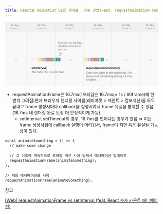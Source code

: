 ```yaml
---
title: React로 Animation UI를 제대로 그리는 방법(Feat. requestAnimationFrame API)
---
```


![image](img/37/1.png)

- requestAnimationFrame은 16.7ms(1프레임은 16.7ms(= 1s / 60frame)에 한 번씩 그려짐)안에 브라우저 렌더링 사이클(레이아웃 > 페인트 > 컴포지션)을 모두 끝내고 frame 생성시마다 callback을 실행시켜서 frame 유실을 방지할 수 있음(16.7ms 내 렌더링 완료 보장 더 안정적이게 가능)
  - setInterval, setTimeout의 경우, 16.7ms를 벗어나는 경우가 있음 ⇒ 이는 frame 생성시점에 callback 실행이 어려워서, frame이 지연 혹은 유실될 가능성이 있다.

```tsx
const animateSomething = () => {
  // make some change

  // 그 이후에 계속적으로 프레임 계산 시에 맞춰서 애니메이션 업데이트
  requestAnimationFrame(animateSomething);
};

// 처음 애니메이션을 시작
requestAnimationFrame(animateSomething);
```

참고

[[Web] requestAnimationFrame vs setInterval (feat. React 숫자 카운트 애니메이션)](https://velog.io/@unhyif/Web-requestAnimationFrame-vs-setInterval-feat.-React-숫자-카운트-애니메이션)
